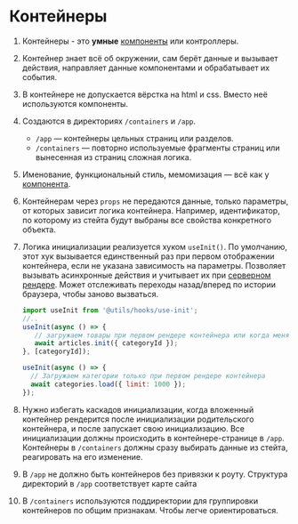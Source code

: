 # Контейнеры

1. Контейнеры - это **умные** [компоненты]() или контроллеры. 

2. Контейнер знает всё об окружении, сам берёт данные и вызывает действия, направляет данные компонентами и обрабатывает их события.

3. В контейнере не допускается вёрстка на html и css. Вместо неё используются компоненты.

4. Создаются в директориях `/containers` и `/app`. 
    - `/app` — контейнеры цельных страниц или разделов.
    - `/containers` — повторно используемые фрагменты страниц или вынесенная из страниц сложная логика.

5. Именование, функциональный стиль, мемомизация — всё как у [компонента]().

6. Контейнерам через `props` не передаются данные, только параметры, от которых зависит логика контейнера. 
   Например, идентификатор, по которому из стейта будут выбраны все свойства конкретного объекта.

7. Логика инициализации реализуется хуком `useInit()`. По умолчанию, этот хук вызывается единственный раз при первом 
   отображении контейнера, если не указана зависимость на параметры. Позволяет вызывать асинхронные действия и учитывает
   их при [серверном рендере](). Может отслеживать переходы назад/вперед по истории браузера, чтобы заново вызваться.
   ```js
   import useInit from '@utils/hooks/use-init';
   //..
   useInit(async () => {
      // загружаем товары при первом рендере контейнера или когда меняется categoryId
      await articles.init({ categoryId });
   }, [categoryId]);
   
   useInit(async () => {
     // Загружаем категории только при первом рендере контейнера
     await categories.load({ limit: 1000 });
   });
   ```

8. Нужно избегать каскадов инициализации, когда вложенный контейнер рендерится после инициализации родительского контейнера, и после 
  запускает свою инициализацию. Все инициализации должны происходить в контейнере-странице в `/app`. Контейнеры в
  `/containers` должны сразу выбирать данные из стейта, реагировать на его изменение.

9. В `/app` не должно быть контейнеров без привязки к роуту. Структура директорий в `/app` соответствует карте сайта

10. В `/containers` используются поддиректории для группировки контейнеров по общим признакам. Чтобы легче ориентироваться.
